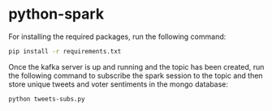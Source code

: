 # python-spark

For installing the required packages, run the following command:
```bash
pip install -r requirements.txt
```
Once the kafka server is up and running and the topic has been created, run the following command to subscribe the spark session to the topic and then store unique tweets and voter sentiments in the mongo database:
```bash
python tweets-subs.py
```